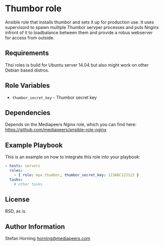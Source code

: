# Thumbor role
Ansible role that installs thumbor and sets it up for production use. It uses supervisord to spawn mulitple Thumbor servper processes and puts 
Nnginx infront of it to loadbalance between them and provide a robus webserver for access from outside.

## Requirements
Thsi roles is build for Ubuntu server 14.04 but also might work on other Debian based distros.

## Role Variables
* `thumbor_secret_key` - Thumbor secret key

## Dependencies
Depends on the Mediapeers Nginx role, which you can find here: https://github.com/mediapeers/ansible-role-nginx

## Example Playbook
This is an example on how to integrate this role into your playbook:
```yaml
- hosts: servers
  roles:
    - { role: mpx.thumbor, thumbor_secret_key: 123ABC123123 }
  tasks:
    # other tasks
```
## License
BSD, as is.

## Author Information
Stefan Horning <horning@mediapeers.com>
